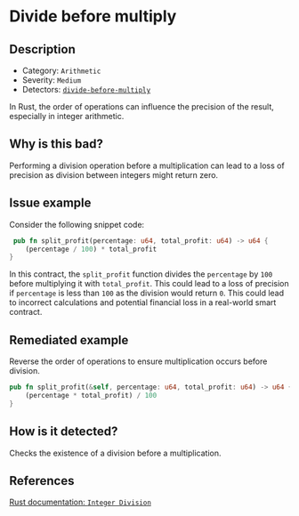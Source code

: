 # Divide before multiply

## Description

- Category: `Arithmetic`
- Severity: `Medium`
- Detectors: [`divide-before-multiply`](https://github.com/CoinFabrik/scout-audit/blob/main/detectors/rust/divide-before-multiply/src/lib.rs)

In Rust, the order of operations can influence the precision of the result, especially in integer arithmetic.

## Why is this bad?

Performing a division operation before a multiplication can lead to a loss of precision as division between integers might return zero.

## Issue example

Consider the following snippet code:

```rust
 pub fn split_profit(percentage: u64, total_profit: u64) -> u64 {
    (percentage / 100) * total_profit
}
```

In this contract, the `split_profit` function divides the `percentage` by `100` before multiplying it with `total_profit`. This could lead to a loss of precision if `percentage` is less than `100` as the division would return `0`. This could lead to incorrect calculations and potential financial loss in a real-world smart contract.

## Remediated example

Reverse the order of operations to ensure multiplication occurs before division.

```rust
pub fn split_profit(&self, percentage: u64, total_profit: u64) -> u64 {
    (percentage * total_profit) / 100
}
```

## How is it detected?

Checks the existence of a division before a multiplication.

## References

[Rust documentation: `Integer Division`](https://doc.rust-lang.org/stable/reference/expressions/operator-expr.html#arithmetic-and-logical-binary-operators)
